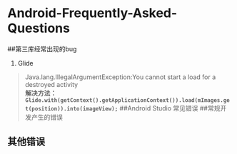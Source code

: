# Android-Frequently-Asked-Questions
##第三库经常出现的bug
  1. Glide
  >Java.lang.IllegalArgumentException:You cannot start a load for a destroyed activity  
  <b> 解决方法：`Glide.with(getContext().getApplicationContext()).load(mImages.get(position)).into(imageView);`</b>
##Android Studio 常见错误
##常规开发产生的错误
## 其他错误




